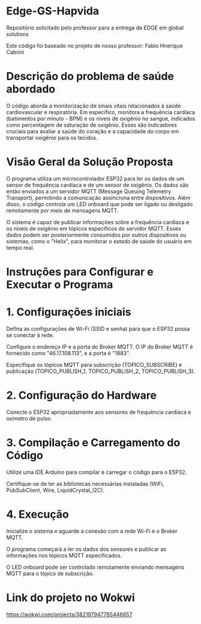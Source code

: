 # Edge-GS-Hapvida
Repositório solicitado pelo professor para a entrega de EDGE em global solutions

Este código foi baseado no projeto de nosso professor: Fabio Hnerique Cabrini 


# Descrição do problema de saúde abordado
O código aborda a monitorização de sinais vitais relacionados à saúde cardiovascular e respiratória. Em específico, monitora a frequência cardíaca (batimentos por minuto - BPM) e os níveis de oxigênio no sangue, indicados como percentagem de saturação de oxigênio. Esses são indicadores cruciais para avaliar a saúde do coração e a capacidade do corpo em transportar oxigênio para os tecidos.

# Visão Geral da Solução Proposta
O programa utiliza um microcontrolador ESP32 para ler os dados de um sensor de frequência cardíaca e de um sensor de oxigênio. Os dados são então enviados a um servidor MQTT (Message Queuing Telemetry Transport), permitindo a comunicação assíncrona entre dispositivos. Além disso, o código controla um LED onboard que pode ser ligado ou desligado remotamente por meio de mensagens MQTT.

O sistema é capaz de publicar informações sobre a frequência cardíaca e os níveis de oxigênio em tópicos específicos do servidor MQTT. Esses dados podem ser posteriormente consumidos por outros dispositivos ou sistemas, como o "Helix", para monitorar o estado de saúde do usuário em tempo real.

# Instruções para Configurar e Executar o Programa

# 1. Configurações iniciais 
Defina as configurações de Wi-Fi (SSID e senha) para que o ESP32 possa se conectar à rede.

Configure o endereço IP e a porta do Broker MQTT. O IP do Broker MQTT é fornecido como "46.17.108.113", e a porta é "1883".

Especifique os tópicos MQTT para subscrição (TOPICO_SUBSCRIBE) e publicação (TOPICO_PUBLISH_1, TOPICO_PUBLISH_2, TOPICO_PUBLISH_3).
# 2. Configuração do Hardware
Conecte o ESP32 apropriadamente aos sensores de frequência cardíaca e oxímetro de pulso.

# 3. Compilação e Carregamento do Código
Utilize uma IDE Arduino para compilar e carregar o código para o ESP32.

Certifique-se de ter as bibliotecas necessárias instaladas (WiFi, PubSubClient, Wire, LiquidCrystal_I2C).

# 4. Execução
Inicialize o sistema e aguarde a conexão com a rede Wi-Fi e o Broker MQTT.

O programa começará a ler os dados dos sensores e publicar as informações nos tópicos MQTT especificados.

O LED onboard pode ser controlado remotamente enviando mensagens MQTT para o tópico de subscrição.

# Link do projeto no Wokwi
https://wokwi.com/projects/382197947765446657
